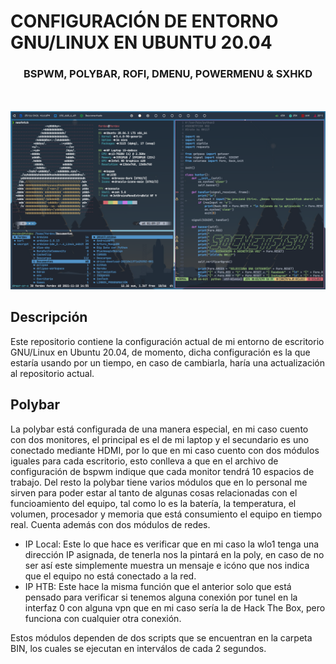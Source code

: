 # CONFIGURACIÓN DE ENTORNO GNU/LINUX EN UBUNTU 20.04

<h3 align="center">BSPWM, POLYBAR, ROFI, DMENU, POWERMENU & SXHKD</h3>

<p align="center">
 <br></br>
 <img src="https://raw.githubusercontent.com/Fernand117/docfiles/main/screen.png">
</p>

## Descripción
Este repositorio contiene la configuración actual de mi entorno de escritorio GNU/Linux en Ubuntu 20.04,
de momento, dicha configuración es la que estaría usando por un tiempo, en caso de cambiarla, haría una actualización
al repositorio actual.

## Polybar
La polybar está configurada de una manera especial, en mi caso cuento con dos monitores, el principal es el de mi laptop y el secundario es
uno conectado mediante HDMI, por lo que en mi caso cuento con dos módulos iguales para cada escritorio, esto conlleva a que en el archivo de
configuración de bspwm indique que cada monitor tendrá 10 espacios de trabajo.
Del resto la polybar tiene varios módulos que en lo personal me sirven para poder estar al tanto de algunas cosas relacionadas con el funcioamiento
del equipo, tal como lo es la batería, la temperatura, el volumen, procesador y memoria que está consumiento el equipo en tiempo real.
Cuenta además con dos módulos de redes.
- IP Local: Este lo que hace es verificar que en mi caso la wlo1 tenga una dirección IP asignada, de tenerla nos la pintará en la poly, en caso de no ser así este simplemente muestra un mensaje e icóno que nos indica que el equipo no está conectado a la red.
- IP HTB: Este hace la misma función que el anterior solo que está pensado para verificar si tenemos alguna conexión por tunel en la interfaz 0 con alguna vpn que en mi caso sería la de Hack The Box, pero funciona con cualquier otra conexión.

Estos módulos dependen de dos scripts que se encuentran en la carpeta BIN, los cuales se ejecutan en interválos de cada 2 segundos.

